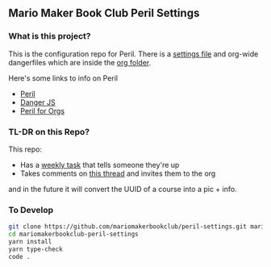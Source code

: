 ## Mario Maker Book Club Peril Settings

### What is this project?

This is the configuration repo for Peril. There is a [settings file](peril.settings.json) and org-wide
dangerfiles which are inside the [org folder](org/).

Here's some links to info on Peril

- [Peril](https://github.com/danger/peril)
- [Danger JS](http://danger.systems/js/)
- [Peril for Orgs](https://github.com/danger/peril/blob/master/api/docs/setup_for_org.md)

### TL-DR on this Repo?

This repo:

- Has a [weekly task](task/choose-someone-for-mario-maker.ts) that tells someone they're up
- Takes comments on [this thread](https://github.com/mariomakerbookclub/club/issues/1) and invites them to the org

and in the future it will convert the UUID of a course into a pic + info.

### To Develop

```sh
git clone https://github.com/mariomakerbookclub/peril-settings.git mariomakerbookclub-peril-settings
cd mariomakerbookclub-peril-settings
yarn install
yarn type-check
code .
```
